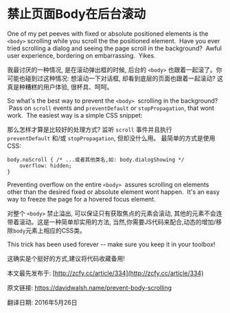 # 禁止页面Body在后台滚动




One of my pet peeves with fixed or absolute positioned elements is the `<body>` scrolling while you scroll the the positioned element.  Have you ever tried scrolling a dialog and seeing the page scroll in the background?  Awful user experience, bordering on embarrassing.  Yikes.

我最讨厌的一种情况, 是在滚动弹出框的时候, 后台的 `<body>` 也跟着一起滚了。你可能也碰到过这种情况: 想滚动一下对话框, 却看到底层的页面也跟着一起滚动? 这真是种糟糕的用户体验, 很杯具、呵呵。


So what's the best way to prevent the `<body>`  scrolling in the background?  Pass on `scroll` events and `preventDefault` or `stopPropagation`, that wont work.  The easiest way is a simple CSS snippet:

那么怎样才算是比较好的处理方式?  监听 `scroll` 事件并且执行 `preventDefault` 和/或 `stopPropagation`, 但却没什么用。 最简单的方式是使用CSS:


	body.noScroll { /* ...或者其他类名,如: body.dialogShowing */
		overflow: hidden;
	}



Preventing overflow on the entire `<body>`  assures scrolling on elements other than the desired fixed or absolute element wont happen.  It's an easy way to freeze the page for a hovered focus element.

对整个 `<body>` 禁止溢出, 可以保证只有获取焦点的元素会滚动, 其他的元素不会连带着滚动。这是一种简单却实用的方法, 当然,你需要JS代码来配合,动态的增加/移除`body`元素上相应的CSS类。


This trick has been used forever -- make sure you keep it in your toolbox!

这确实是个挺好的方式,建议将代码收藏备用!


本文最先发布于: [http://zcfy.cc/article/334](http://zcfy.cc/article/334)


原文链接: https://davidwalsh.name/prevent-body-scrolling


翻译日期: 2016年5月26日
